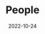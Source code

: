 ---
title: People
date: 2022-10-24

type: landing

sections:
  - block: people
    content:
      title: Team
      # Choose which groups/teams of users to display.
      #   Edit `user_groups` in each user's profile to add them to one or more of these groups.
      user_groups:
          - Me
          - Researchers
          - Grad Students
          - Administration
          - Visitors
          - Alumni
          - Co-authors
      sort_by: Params.last_name
      sort_ascending: true
    design:
      show_interests: false
      show_role: true
      show_social: true
---